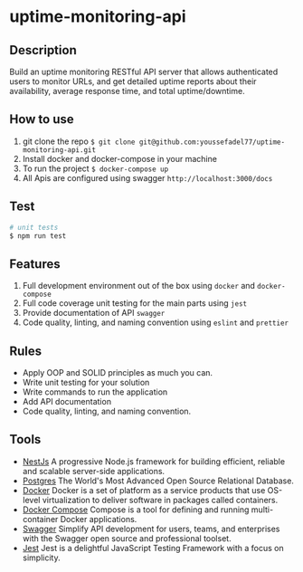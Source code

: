 # uptime-monitoring-api

## Description

Build an uptime monitoring RESTful API server that allows authenticated users to monitor URLs, and get detailed uptime reports about their availability, average response time, and total uptime/downtime.

## How to use

1. git clone the repo `$ git clone git@github.com:youssefadel77/uptime-monitoring-api.git`
2. Install docker and docker-compose in your machine
3. To run the project `$ docker-compose up`
4. All Apis are configured using swagger `http://localhost:3000/docs`

## Test

```bash
# unit tests
$ npm run test
```

## Features

1. Full development environment out of the box using `docker` and `docker-compose`
2. Full code coverage unit testing for the main parts using `jest`
3. Provide documentation of API `swagger`
4. Code quality, linting, and naming convention using `eslint` and `prettier`


## Rules

- Apply OOP and SOLID principles as much you can.
- Write unit testing for your solution
- Write commands to run the application
- Add API documentation
- Code quality, linting, and naming convention.

## Tools

- [NestJs](https://nestjs.com/) A progressive Node.js framework for building efficient, reliable and scalable server-side applications.
- [Postgres](https://www.postgresql.org/) The World's Most Advanced Open Source Relational Database.
- [Docker](https://www.docker.com/) Docker is a set of platform as a service products that use OS-level virtualization to deliver software in packages called containers.
- [Docker Compose](https://docs.docker.com/compose/) Compose is a tool for defining and running multi-container Docker applications.
- [Swagger](https://swagger.io/) Simplify API development for users, teams, and enterprises with the Swagger open source and professional toolset.
- [Jest](https://jestjs.io/) Jest is a delightful JavaScript Testing Framework with a focus on simplicity.

